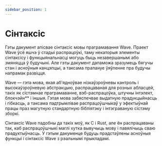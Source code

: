 ```yaml
---
sidebar_position: 1
---
```


# Сінтаксіс
Гэты дакумент апісвае сінтаксіс мовы праграмавання Wave. Праект Wave ўсё яшчэ ў стадыі распрацоўкі, таму некаторыя элементы сінтаксісу і функцыянальнасці могуць быць незавершанымі або змяняцца ў будучыні. Але гэты дакумент дапаможа зразумець бягучы стан і асноўныя канцэпцыі, а таксама прапануе ўяўленне пра будучы напрамак развіцця.

Wave — гэта мова, якая аб'ядноўвае нізкаўзроўневы кантроль і высокаўзроўневую абстракцыю, распрацаваная для розных абласцей, такіх як сістэмнае праграмаванне, вэб-распрацоўка, штучны інтэлект, блокчэйн** і іншыя. Гэтая мова забяспечвае выдатную прадукцыйнасць і гібкасць, а таксама падтрымлівае распрацоўшчыкаў у эфектыўнай працы праз магутную стандартную бібліятэку і інтэграваную сістэму зборкі.

Сінтаксіс Wave падобны да такіх моў, як C і Rust, але ён распрацаваны так, каб распрацоўшчыкі маглі хутка вывучыць мову і павялічыць сваю прадуктыўнасць. У гэтым дакуменце будуць прадстаўлены асноўныя функцыі і сінтаксіс Wave з рэальнымі прыкладамі.